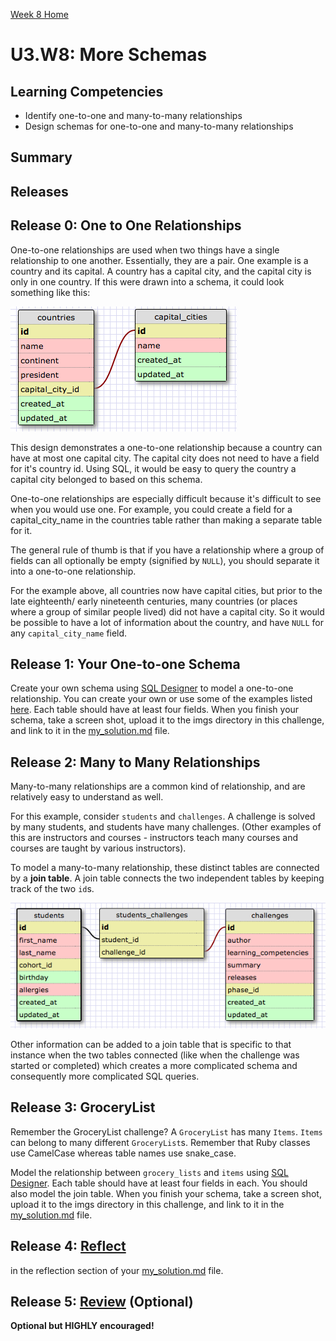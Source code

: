 [Week 8 Home](../)

# U3.W8: More Schemas

## Learning Competencies
- Identify one-to-one and many-to-many relationships
- Design schemas for one-to-one and many-to-many relationships

## Summary


## Releases

## Release 0: One to One Relationships
One-to-one relationships are used when two things have a single relationship to one another. Essentially, they are a pair.  One example is a country and its capital. A country has a capital city, and the capital city is only in one country. If this were drawn into a schema, it could look something like this:

![countries cities](imgs/countries_cities.png)

This design demonstrates a one-to-one relationship because a country can have at most one capital city. The capital city does not need to have a field for it's country id. Using SQL, it would be easy to query the country a capital city belonged to based on this schema.

One-to-one relationships are especially difficult because it's difficult to see when you would use one. For example,  you could create a field for a capital_city_name in the countries table rather than making a separate table for it.

The general rule of thumb is that if you have a relationship where a group of fields can all optionally be empty (signified by `NULL`), you should separate it into a one-to-one relationship.

For the example above, all countries now have capital cities, but prior to the late eighteenth/ early nineteenth centuries, many countries (or places where a group of similar people lived) did not have a capital city. So it would be possible to have a lot of information about the country, and have `NULL` for any `capital_city_name` field.

## Release 1: Your One-to-one Schema
Create your own schema using [SQL Designer](https://socrates.devbootcamp.com/sql) to model a one-to-one relationship. You can create your own or use some of the examples listed [here](http://examples.yourdictionary.com/one-to-one-relationship-examples.html). Each table should have at least four fields. When you finish your schema, take a screen shot, upload it to the imgs directory in this challenge, and link to it in the [my_solution.md](my_solution.md) file.

## Release 2: Many to Many Relationships
Many-to-many relationships are a common kind of relationship, and are relatively easy to understand as well.

For this example, consider `students` and `challenges`. A challenge is solved by many students, and students have many challenges. (Other examples of this are instructors and courses - instructors teach many courses and courses are taught by various instructors).

To model a many-to-many relationship, these distinct tables are connected by a **join table**. A join table connects the two independent tables by keeping track of the two `id`s.

![students_challenges](imgs/students_challenges.png)

Other information can be added to a join table that is specific to that instance when the two tables connected (like when the challenge was started or completed) which creates a more complicated schema and consequently more complicated SQL queries.

## Release 3: GroceryList
Remember the GroceryList challenge? A `GroceryList` has many `Items`. `Items` can belong to many different `GroceryList`s. Remember that Ruby classes use CamelCase whereas table names use snake_case.

Model the relationship between `grocery_lists` and `items` using [SQL Designer](https://socrates.devbootcamp.com/sql). Each table should have at least four fields in each. You should also model the join table. When you finish your schema, take a screen shot, upload it to the imgs directory in this challenge, and link to it in the [my_solution.md](my_solution.md) file.

## Release 4: [Reflect](https://github.com/Devbootcamp/phase-0-handbook/blob/master/coding-references/reflection-guidelines.md)
in the reflection section of your [my_solution.md](my_solution.md) file.

## Release 5: [Review](https://github.com/Devbootcamp/phase-0-handbook/blob/master/coding-references/review.md) (Optional)
**Optional but HIGHLY encouraged!**